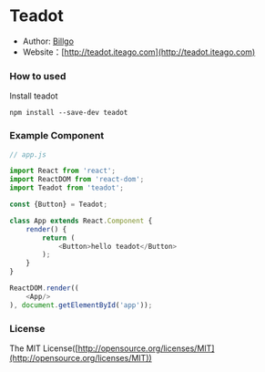 # Teadot

- Author: [Billgo](http://www.yewenbiao.cn)
- Website：[http://teadot.iteago.com](http://teadot.iteago.com)

### How to used

Install teadot
```
npm install --save-dev teadot
```

### Example Component

```javascript
// app.js

import React from 'react';
import ReactDOM from 'react-dom';
import Teadot from 'teadot';

const {Button} = Teadot;

class App extends React.Component {
    render() {
        return (
            <Button>hello teadot</Button>
        );
    }
}

ReactDOM.render((
    <App/>
), document.getElementById('app'));

```

### License
The MIT License([http://opensource.org/licenses/MIT](http://opensource.org/licenses/MIT))
